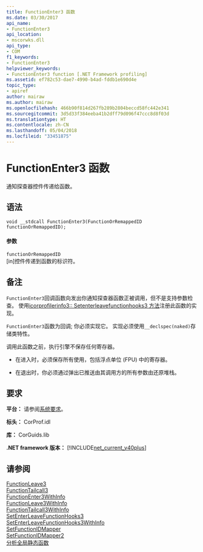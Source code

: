 ```yaml
---
title: FunctionEnter3 函数
ms.date: 03/30/2017
api_name:
- FunctionEnter3
api_location:
- mscorwks.dll
api_type:
- COM
f1_keywords:
- FunctionEnter3
helpviewer_keywords:
- FunctionEnter3 function [.NET Framework profiling]
ms.assetid: ef782c53-dae7-4990-b4ad-fddb1e690d4e
topic_type:
- apiref
author: mairaw
ms.author: mairaw
ms.openlocfilehash: 466b90f814d267fb289b2804beccd58fc442e341
ms.sourcegitcommit: 3d5d33f384eeba41b2dff79d096f47ccc8d8f03d
ms.translationtype: HT
ms.contentlocale: zh-CN
ms.lasthandoff: 05/04/2018
ms.locfileid: "33451875"
---
```

# <a name="functionenter3-function"></a>FunctionEnter3 函数
通知探查器控件传递给函数。  
  
## <a name="syntax"></a>语法  
  
```  
void __stdcall FunctionEnter3(FunctionOrRemappedID functionOrRemappedID);  
```  
  
#### <a name="parameters"></a>参数  
 `functionOrRemappedID`  
 [in]控件传递到函数的标识符。  
  
## <a name="remarks"></a>备注  
 `FunctionEnter3`回调函数向发出你通知探查器函数正被调用，但不是支持参数检查。 使用[icorprofilerinfo3:: Setenterleavefunctionhooks3 方法](../../../../docs/framework/unmanaged-api/profiling/icorprofilerinfo3-setenterleavefunctionhooks3-method.md)注册此函数的实现。  
  
 `FunctionEnter3`函数为回调; 你必须实现它。 实现必须使用`__declspec(naked)`存储类特性。  
  
 调用此函数之前，执行引擎不保存任何寄存器。  
  
-   在进入时，必须保存所有使用，包括浮点单位 (FPU) 中的寄存器。  
  
-   在退出时，你必须通过弹出已推送由其调用方的所有参数由还原堆栈。  
  
## <a name="requirements"></a>要求  
 **平台：** 请参阅[系统要求](../../../../docs/framework/get-started/system-requirements.md)。  
  
 **标头：** CorProf.idl  
  
 **库：** CorGuids.lib  
  
 **.NET framework 版本：** [!INCLUDE[net_current_v40plus](../../../../includes/net-current-v40plus-md.md)]  
  
## <a name="see-also"></a>请参阅  
 [FunctionLeave3](../../../../docs/framework/unmanaged-api/profiling/functionleave3-function.md)  
 [FunctionTailcall3](../../../../docs/framework/unmanaged-api/profiling/functiontailcall3-function.md)  
 [FunctionEnter3WithInfo](../../../../docs/framework/unmanaged-api/profiling/functionenter3withinfo-function.md)  
 [FunctionLeave3WithInfo](../../../../docs/framework/unmanaged-api/profiling/functionleave3withinfo-function.md)  
 [FunctionTailcall3WithInfo](../../../../docs/framework/unmanaged-api/profiling/functiontailcall3withinfo-function.md)  
 [SetEnterLeaveFunctionHooks3](../../../../docs/framework/unmanaged-api/profiling/icorprofilerinfo3-setenterleavefunctionhooks3-method.md)  
 [SetEnterLeaveFunctionHooks3WithInfo](../../../../docs/framework/unmanaged-api/profiling/icorprofilerinfo3-setenterleavefunctionhooks3withinfo-method.md)  
 [SetFunctionIDMapper](../../../../docs/framework/unmanaged-api/profiling/icorprofilerinfo-setfunctionidmapper-method.md)  
 [SetFunctionIDMapper2](../../../../docs/framework/unmanaged-api/profiling/icorprofilerinfo3-setfunctionidmapper2-method.md)  
 [分析全局静态函数](../../../../docs/framework/unmanaged-api/profiling/profiling-global-static-functions.md)
